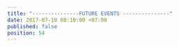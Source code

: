 ```yaml
---
title: "---------------FUTURE EVENTS ---------------"
date: 2017-07-10 08:10:00 +07:00
published: false
position: 54
---
```


